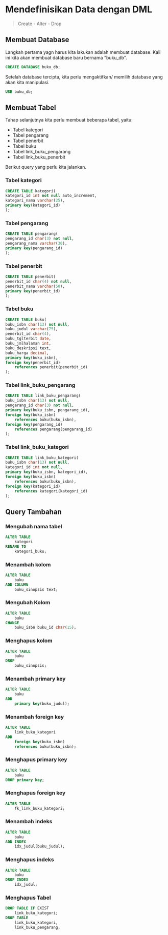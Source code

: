 # Mendefinisikan Data dengan DML
>Create - Alter - Drop

## Membuat Database
Langkah pertama yagn harus kita lakukan adalah membuat database. Kali ini kita akan membuat database baru bernama "buku_db".
```sql
CREATE DATABASE buku_db;
```
Setelah database tercipta, kita perlu mengaktifkan/ memilih database yang akan kita manipulasi.
```sql
USE buku_db;
```

## Membuat Tabel
Tahap selanjutnya kita perlu membuat beberapa tabel, yaitu:
- Tabel kategori
- Tabel pengarang
- Tabel penerbit
- Tabel buku
- Tabel link_buku_pengarang
- Tabel link_buku_penerbit

Berikut query yang perlu kita jalankan.

### Tabel kategori
```sql
CREATE TABLE kategori(
kategori_id int not null auto_increment,
kategori_nama varchar(25),
primary key(kategori_id)
);
```
### Tabel pengarang
```sql
CREATE TABLE pengarang(
pengarang_id char(3) not null,
pengarang_nama varchar(30),
primary key(pengarang_id)
);
```

### Tabel penerbit
```sql
CREATE TABLE penerbit(
penerbit_id char(4) not null,
penerbit_nama varchar(50),
primary key(penerbit_id)
);
```

### Tabel buku
```sql
CREATE TABLE buku(
buku_isbn char(13) not null,
buku_judul varchar(75),
penerbit_id char(4),
buku_tglterbit date,
buku_jmlhalaman int,
buku_deskripsi text,
buku_harga decimal,
primary key(buku_isbn),
foreign key(penerbit_id)
	references penerbit(penerbit_id)
);
```

### Tabel link_buku_pengarang
```sql
CREATE TABLE link_buku_pengarang(
buku_isbn char(13) not null,
pengarang_id char(3) not null,
primary key(buku_isbn, pengarang_id),
foreign key(buku_isbn)
	references buku(buku_isbn),
foreign key(pengarang_id)
	references pengarang(pengarang_id)
);
```

### Tabel link_buku_kategori
```sql
CREATE TABLE link_buku_kategori(
buku_isbn char(13) not null,
kategori_id int not null,
primary key(buku_isbn, kategori_id),
foreign key(buku_isbn)
	references buku(buku_isbn),
foreign key(kategori_id)
	references kategori(kategori_id)
);
```

## Query Tambahan

### Mengubah nama tabel
```sql
ALTER TABLE
    kategori
RENAME TO
    kategori_buku;
```
### Menambah kolom
```sql
ALTER TABLE
    buku
ADD COLUMN
    buku_sinopsis text;
```

### Mengubah Kolom
```sql
ALTER TABLE
    buku
CHANGE
    buku_isbn buku_id char(15);
```

### Menghapus kolom
```sql
ALTER TABLE
    buku
DROP
    buku_sinopsis;
```

### Menambah primary key
```sql
ALTER TABLE
    buku
ADD
    primary key(buku_judul);
```

### Menambah foreign key
```sql
ALTER TABLE
    link_buku_kategori
ADD
    foreign key(buku_isbn)
	references buku(buku_isbn);
```

### Menghapus primary key
```sql
ALTER TABLE
    buku
DROP primary key;
```

### Menghapus foreign key
```sql
ALTER TABLE
    fk_link_buku_kategori;
```

### Menambah indeks
```sql
ALTER TABLE
    buku
ADD INDEX
    idx_judul(buku_judul);
```

### Menghapus indeks
```sql
ALTER TABLE
    buku
DROP INDEX
    idx_judul;
```

### Menghapus Tabel
```sql
DROP TABLE IF EXIST
    link_buku_kategori;
DROP TABLE
    link_buku_kategori,
    link_buku_pengarang;
```